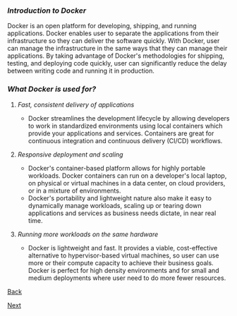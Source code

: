 ### _Introduction to Docker_
Docker is an open platform for developing, shipping, and running applications. Docker enables user to separate the applications from their infrastructure so they can deliver the software quickly. With Docker, user can manage the infrastructure in the same ways that they can manage their applications. By taking advantage of Docker's methodologies for shipping, testing, and deploying code quickly, user can significantly reduce the delay between writing code and running it in production.

### _What Docker is used for?_
1. _Fast, consistent delivery of applications_
    * Docker streamlines the development lifecycle by allowing developers to work in standardized environments using local containers which provide your applications and services. Containers are great for continuous integration and continuous delivery (CI/CD) workflows.
    
2. _Responsive deployment and scaling_
    * Docker's container-based platform allows for highly portable workloads. Docker containers can run on a developer's local laptop, on physical or virtual machines in a data center, on cloud providers, or in a mixture of environments.
    * Docker's portability and lightweight nature also make it easy to dynamically manage workloads, scaling up or tearing down applications and services as business needs dictate, in near real time.
    
3. _Running more workloads on the same hardware_
    * Docker is lightweight and fast. It provides a viable, cost-effective alternative to hypervisor-based virtual machines, so user can use more or their compute capacity to achieve their business goals. Docker is perfect for high density environments and for small and medium deployments where user need to do more fewer resources.

[Back](README.md)                                                                                                                                      

[Next](page2.md)

